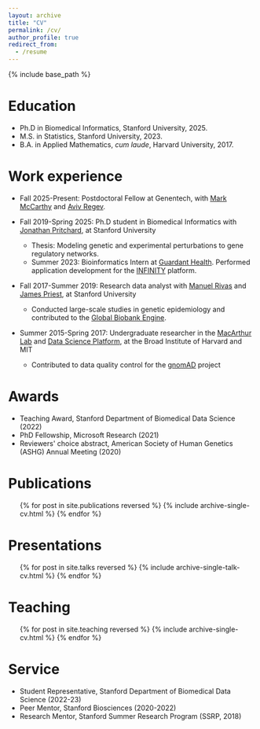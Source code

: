 ```yaml
---
layout: archive
title: "CV"
permalink: /cv/
author_profile: true
redirect_from:
  - /resume
---
```


{% include base_path %}

Education
======
* Ph.D in Biomedical Informatics, Stanford University, 2025.
* M.S. in Statistics, Stanford University, 2023.
* B.A. in Applied Mathematics, *cum laude*, Harvard University, 2017.

Work experience
======
* Fall 2025-Present: Postdoctoral Fellow at Genentech, with [Mark McCarthy](https://www.gene.com/scientists/our-scientists/mark-mccarthy) and [Aviv Regev](https://www.gene.com/scientists/our-scientists/aviv-regev).

* Fall 2019-Spring 2025: Ph.D student in Biomedical Informatics with [Jonathan Pritchard](https://web.stanford.edu/group/pritchardlab/home.html), at Stanford University 
  * Thesis: Modeling genetic and experimental perturbations to gene regulatory networks. 
  * Summer 2023: Bioinformatics Intern at [Guardant Health](https://guardanthealth.com). Performed application development for the [INFINITY](https://guardanthealth.com/guardantinfinity/) platform.

* Fall 2017-Summer 2019: Research data analyst with [Manuel Rivas](https://med.stanford.edu/rivaslab.html) and [James Priest](https://priestlab.stanford.edu/), at Stanford University 
  * Conducted large-scale studies in genetic epidemiology and contributed to the [Global Biobank Engine](https://biobankengine.stanford.edu/).

* Summer 2015-Spring 2017: Undergraduate researcher in the [MacArthur Lab](https://macarthurlab.org/) and [Data Science Platform](https://www.broadinstitute.org/data-sciences-platform), at the Broad Institute of Harvard and MIT 
  * Contributed to data quality control for the [gnomAD](https://gnomad.broadinstitute.org/) project
 
Awards
======
* Teaching Award, Stanford Department of Biomedical Data Science (2022)
* PhD Fellowship, Microsoft Research (2021)
* Reviewers' choice abstract, American Society of Human Genetics (ASHG) Annual Meeting (2020)

Publications
======
  <ul>{% for post in site.publications reversed %}
    {% include archive-single-cv.html %}
  {% endfor %}</ul>
  
Presentations
======
  <ul>{% for post in site.talks reversed %}
    {% include archive-single-talk-cv.html %}
  {% endfor %}</ul>

Teaching
======
  <ul>{% for post in site.teaching reversed %}
    {% include archive-single-cv.html %}
  {% endfor %}</ul>
  
Service
======
* Student Representative, Stanford Department of Biomedical Data Science (2022-23)
* Peer Mentor, Stanford Biosciences (2020-2022)
* Research Mentor, Stanford Summer Research Program (SSRP, 2018)
